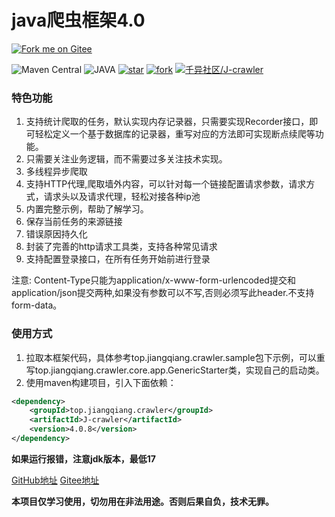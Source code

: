 # java爬虫框架4.0
[![Fork me on Gitee](https://gitee.com/qianyi-community/J-crawler/widgets/widget_4.svg)](https://gitee.com/qianyi-community/J-crawler)

![Maven Central](https://img.shields.io/maven-central/v/top.jiangqiang.crawler/J-crawler)
![JAVA](https://img.shields.io/badge/JAVA-17+-green.svg)
[![star](https://gitee.com/qianyi-community/J-crawler/badge/star.svg?theme=dark)](https://gitee.com/qianyi-community/J-crawler/stargazers)
[![fork](https://gitee.com/qianyi-community/J-crawler/badge/fork.svg?theme=dark)](https://gitee.com/qianyi-community/J-crawler/members)
[![千异社区/J-crawler](https://gitee.com/qianyi-community/J-crawler/widgets/widget_card.svg?colors=4183c4,ffffff,ffffff,e3e9ed,666666,9b9b9b)](https://gitee.com/qianyi-community/J-crawler)

### 特色功能

1. 支持统计爬取的任务，默认实现内存记录器，只需要实现Recorder接口，即可轻松定义一个基于数据库的记录器，重写对应的方法即可实现断点续爬等功能。
2. 只需要关注业务逻辑，而不需要过多关注技术实现。
4. 多线程异步爬取
5. 支持HTTP代理,爬取墙外内容，可以针对每一个链接配置请求参数，请求方式，请求头以及请求代理，轻松对接各种ip池
6. 内置完整示例，帮助了解学习。
7. 保存当前任务的来源链接
8. 错误原因持久化
9. 封装了完善的http请求工具类，支持各种常见请求
10. 支持配置登录接口，在所有任务开始前进行登录

注意:
Content-Type只能为application/x-www-form-urlencoded提交和application/json提交两种,如果没有参数可以不写,否则必须写此header.不支持form-data。

### 使用方式
1. 拉取本框架代码，具体参考top.jiangqiang.crawler.sample包下示例，可以重写top.jiangqiang.crawler.core.app.GenericStarter类，实现自己的启动类。
2. 使用maven构建项目，引入下面依赖：
```XML
<dependency>
    <groupId>top.jiangqiang.crawler</groupId>
    <artifactId>J-crawler</artifactId>
    <version>4.0.8</version>
</dependency>
```

**如果运行报错，注意jdk版本，最低17**

[GitHub地址](https://github.com/jiangqiang1996/J-crawler)
[Gitee地址](https://gitee.com/qianyi-community/J-crawler)


**本项目仅学习使用，切勿用在非法用途。否则后果自负，技术无罪。**
